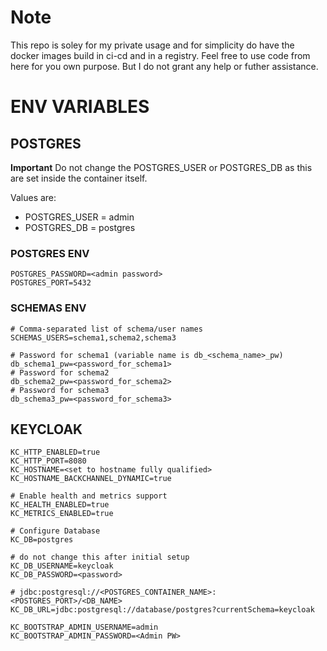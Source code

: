 # Note
This repo is soley for my private usage and for simplicity do have the docker images build in ci-cd and in a registry.
Feel free to use code from here for you own purpose. But I do not grant any help or futher assistance.

# ENV VARIABLES
## POSTGRES
**Important**
Do not change the POSTGRES_USER or POSTGRES_DB as this are set inside the container itself.

Values are:
- POSTGRES_USER = admin
- POSTGRES_DB = postgres

### POSTGRES ENV
```env
POSTGRES_PASSWORD=<admin password>
POSTGRES_PORT=5432
```
### SCHEMAS ENV
```env
# Comma-separated list of schema/user names
SCHEMAS_USERS=schema1,schema2,schema3

# Password for schema1 (variable name is db_<schema_name>_pw)
db_schema1_pw=<password_for_schema1>
# Password for schema2
db_schema2_pw=<password_for_schema2>
# Password for schema3
db_schema3_pw=<password_for_schema3>
```

## KEYCLOAK
```env
KC_HTTP_ENABLED=true
KC_HTTP_PORT=8080
KC_HOSTNAME=<set to hostname fully qualified>
KC_HOSTNAME_BACKCHANNEL_DYNAMIC=true

# Enable health and metrics support
KC_HEALTH_ENABLED=true
KC_METRICS_ENABLED=true

# Configure Database
KC_DB=postgres

# do not change this after initial setup
KC_DB_USERNAME=keycloak
KC_DB_PASSWORD=<password>

# jdbc:postgresql://<POSTGRES_CONTAINER_NAME>:<POSTGRES_PORT>/<DB_NAME>
KC_DB_URL=jdbc:postgresql://database/postgres?currentSchema=keycloak

KC_BOOTSTRAP_ADMIN_USERNAME=admin
KC_BOOTSTRAP_ADMIN_PASSWORD=<Admin PW>
```
